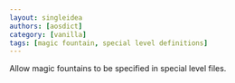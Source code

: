 ```yaml
---
layout: singleidea
authors: [aosdict]
category: [vanilla]
tags: [magic fountain, special level definitions]
---
```

Allow magic fountains to be specified in special level files.
